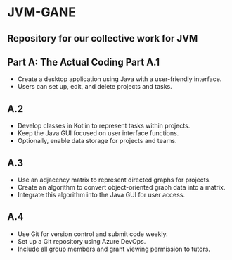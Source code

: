 # JVM-GANE
Repository for our collective work for JVM
------------------------------------------
Part A: The Actual Coding Part
A.1
---
- Create a desktop application using Java with a user-friendly interface.
- Users can set up, edit, and delete projects and tasks.

A.2
---
- Develop classes in Kotlin to represent tasks within projects.
- Keep the Java GUI focused on user interface functions.
- Optionally, enable data storage for projects and teams.

A.3
---
- Use an adjacency matrix to represent directed graphs for projects.
- Create an algorithm to convert object-oriented graph data into a matrix.
- Integrate this algorithm into the Java GUI for user access.

A.4
---
- Use Git for version control and submit code weekly.
- Set up a Git repository using Azure DevOps.
- Include all group members and grant viewing permission to tutors.



